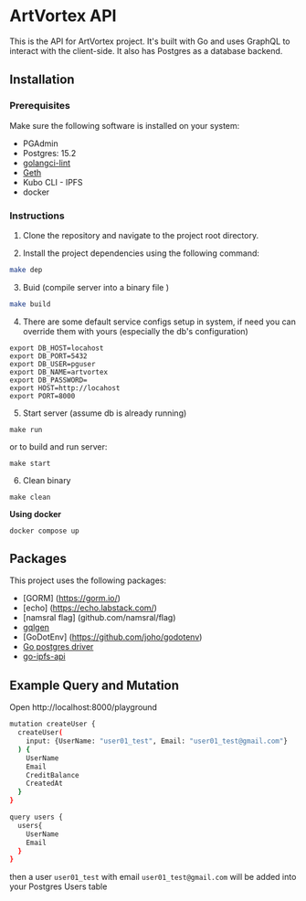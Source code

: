 # ArtVortex API

This is the API for ArtVortex project. It's built with Go and uses GraphQL to interact with the client-side. It also has Postgres as a database backend.

## Installation

### Prerequisites

Make sure the following software is installed on your system:

- PGAdmin
- Postgres: 15.2
- [golangci-lint](https://golangci-lint.run/usage/install/#local-installation)
- [Geth](https://geth.ethereum.org/docs/getting-started/installing-geth)
- Kubo CLI - IPFS
- docker

### Instructions

1. Clone the repository and navigate to the project root directory.

2. Install the project dependencies using the following command:

```sh
make dep
```

3. Buid (compile server into a binary file )

```sh
make build
```

4. There are some default service configs setup in system, if need you can override them with yours (especially the db's configuration)

```
export DB_HOST=locahost
export DB_PORT=5432
export DB_USER=pguser
export DB_NAME=artvortex
export DB_PASSWORD=
export HOST=http://locahost
export PORT=8000
```

5. Start server (assume db is already running)

```
make run
```

or to build and run server:

```
make start
```

6. Clean binary

```
make clean
```

**Using docker**
```
docker compose up
```

## Packages

This project uses the following packages:

- [GORM] (https://gorm.io/)
- [echo] (https://echo.labstack.com/)
- [namsral flag] (github.com/namsral/flag)
- [gqlgen](https://github.com/99designs/gqlgen)
- [GoDotEnv] (https://github.com/joho/godotenv)
- [Go postgres driver](https://github.com/go-gorm/postgres)
- [go-ipfs-api](https://github.com/ipfs/go-ipfs-api)

## Example Query and Mutation

Open http://localhost:8000/playground

```sh
mutation createUser {
  createUser(
    input: {UserName: "user01_test", Email: "user01_test@gmail.com"}
  ) {
    UserName
    Email
    CreditBalance
    CreatedAt
  }
}

query users {
  users{
    UserName
    Email
  }
}
```

then a user `user01_test` with email `user01_test@gmail.com` will be added into your Postgres Users table
